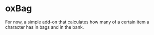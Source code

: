 # oxBag

For now, a simple add-on that calculates how many of a certain item a character has in bags and in the bank.

